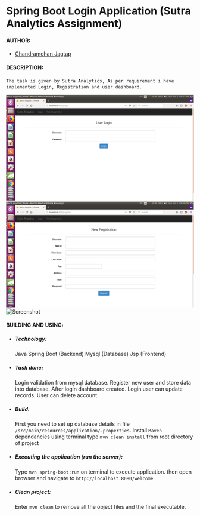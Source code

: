 # Spring Boot Login Application (Sutra Analytics Assignment)

#### AUTHOR:

- [Chandramohan Jagtap](https://github.com/cmjagtap "Chandramohan's github profile")

#### DESCRIPTION:

	The task is given by Sutra Analytics, As per requirement i have implemented Login, Registration and user dashboard. 

![Screenshot](Screenshorts/Screenshot.png)
![Screenshot](Screenshorts/Screenshot1.png)
![Screenshot](Screenshots/Screenshot2.png)

#### BUILDING AND USING:

- ##### Technology:

	Java Spring Boot (Backend) 
	Mysql (Database)
	Jsp (Frontend)
	
- ##### Task done:

	Login validation from mysql database.
	Register new user and store data into database.
	After login dashboard created.
	Login user can update records.
	User can delete account.

- ##### Build:

  First you need to set up database details in file `/src/main/resources/application/.properties`.
  Install `Maven` dependancies using terminal type `mvn clean install` from root directory of 		project 

- ##### Executing the application (run the server):
  
  Type `mvn spring-boot:run` on terminal to execute application. 
  then open browser and navigate to `http://localhost:8080/welcome`

- ##### Clean project:
  
	Enter `mvn clean` to remove all the object files and the final executable.
  
